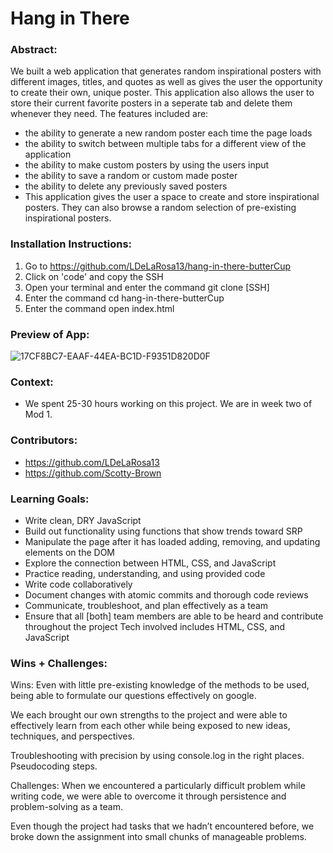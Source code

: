 # Hang in There  

### Abstract:
 We built a web application that generates random inspirational posters with different images, titles, and quotes as well as gives the user the opportunity to create their own, unique poster. This application also allows the user to store their current favorite posters in a seperate tab and delete them whenever they need. The features included are:

- the ability to generate a new random poster each time the page loads
- the ability to switch between multiple tabs for a different view of the application
- the ability to make custom posters by using the users input
- the ability to save a random or custom made poster
- the ability to delete any previously saved posters
- This application gives the user a space to create and store inspirational posters. They can also browse a random selection of pre-existing inspirational posters.

### Installation Instructions:
1. Go to https://github.com/LDeLaRosa13/hang-in-there-butterCup
2. Click on 'code' and copy the SSH
3. Open your terminal and enter the command git clone [SSH]
4. Enter the command cd hang-in-there-butterCup
5. Enter the command open index.html


### Preview of App:
![17CF8BC7-EAAF-44EA-BC1D-F9351D820D0F](https://github.com/LDeLaRosa13/hang-in-there-butterCup/assets/130028791/c5f47920-8866-4b27-8055-01b02fe10489)

### Context:
- We spent 25-30 hours working on this project. We are in week two of Mod 1.

### Contributors:
- https://github.com/LDeLaRosa13
- https://github.com/Scotty-Brown



### Learning Goals:
- Write clean, DRY JavaScript
- Build out functionality using functions that show trends toward SRP
- Manipulate the page after it has loaded adding, removing, and updating elements on the DOM
- Explore the connection between HTML, CSS, and JavaScript
- Practice reading, understanding, and using provided code
- Write code collaboratively
- Document changes with atomic commits and thorough code reviews
- Communicate, troubleshoot, and plan effectively as a team
- Ensure that all [both] team members are able to be heard and contribute throughout the project Tech involved includes HTML, CSS, and JavaScript

### Wins + Challenges:
Wins: Even with little pre-existing knowledge of the methods to be used, being able to formulate our questions effectively on google.

We each brought our own strengths to the project and were able to effectively learn from each other while being exposed to new ideas, techniques, and perspectives.

Troubleshooting with precision by using console.log in the right places. Pseudocoding steps.

Challenges: When we encountered a particularly difficult problem while writing code, we were able to overcome it through persistence and problem-solving as a team.

Even though the project had tasks that we hadn’t encountered before, we broke down the assignment into small chunks of manageable problems.

